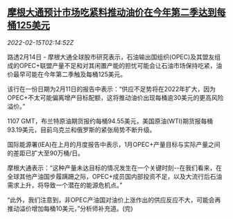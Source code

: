 <!--1644892262000-->
[摩根大通预计市场吃紧料推动油价在今年第二季达到每桶125美元](https://cn.reuters.com/article/jpmorgan-0214-mon-oil-prices-idCNKBS2KK060)
------

<div><i>2022-02-15T02:14:52Z</i></div><p>路透2月14日 - 摩根大通全球股市研究表示，石油输出国组织(OPEC)及其盟友组成的OPEC+联盟产量不足和对其闲置产能的担忧可能会让石油市场保持吃紧，油价最早可能在今年第二季触及每桶125美元。</p><p>该行在一份日期为2月11日的报告中表示：“供应不足势将在2022年扩大，因为OPEC+不太可能偏离增产目标配额，这将推动油价出现每桶逾30美元的更高风险溢价。”</p><p>1107 GMT，布兰特原油期货报约每桶94.55美元，美国原油(WTI)期货报每桶93.19美元，目前乌克兰和俄罗斯的紧张局势不断升级。</p><p>国际能源署(IEA)在上月的月度报告中表示，1月OPEC+产量目标与实际产量之间的差距已扩大至90万桶/日。</p><p>摩根大通表示：“这种产量未达目标的情况发生在一个关键时刻--在我们看来，在全球其他产油国步履蹒跚之际，OPEC+成员国内部投资不足，以及大流行后石油需求上升，将导致一个潜在的能源危机点。”</p><p>“此外，我们注意到，非OPEC产油国对油价上涨作出的供应反应不大，可能会再推动溢价增加每桶10美元，”分析师补充道。(完)</p>
